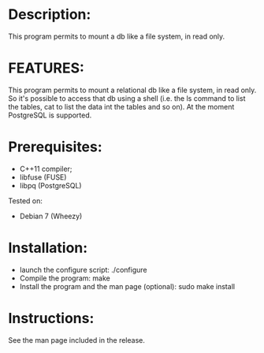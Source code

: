 Description:
============

This program permits to mount a db like a file system, in read only. 


FEATURES:
=========

This program permits to mount a relational db like a file system, in read only. So it's possible to access that db using a shell (i.e. the ls command to list the tables, cat to list the data int the tables and so on).
At the moment PostgreSQL is supported.

Prerequisites:
==============

- C++11 compiler;
- libfuse  (FUSE)
- libpq    (PostgreSQL)

Tested on:

- Debian 7 (Wheezy)

Installation:
=============

- launch the configure script:
  ./configure
- Compile the program:
  make
- Install the program and the man page (optional):
  sudo make install

Instructions:
=============

See the man page included in the release.

